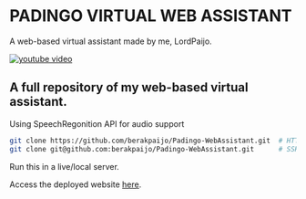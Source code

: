 # PADINGO VIRTUAL WEB ASSISTANT
  A web-based virtual assistant made by me, LordPaijo.

  [![youtube video](https://img.youtube.com/vi/eeAdXy7NGGU/0.jpg)](https://www.youtube.com/watch?v=eeAdXy7NGGU)

  ## A full repository of my web-based virtual assistant.
  Using SpeechRegonition API for audio support

  ```bash
  git clone https://github.com/berakpaijo/Padingo-WebAssistant.git  # HTTP
  git clone git@github.com:berakpaijo/Padingo-WebAssistant.git      # SSH
  ```

  Run this in a live/local server.

  Access the deployed website [here](https://padingo-webassistant.netlify.app/).
